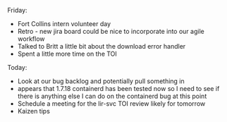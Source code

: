 Friday:
- Fort Collins intern volunteer day
- Retro - new jira board could be nice to incorporate into our agile workflow
- Talked to Britt a little bit about the download error handler
- Spent a little more time on the TOI

Today:
- Look at our bug backlog and potentially pull something in
- appears that 1.7.18 containerd has been tested now so I need to see if there is anything else I can do on the containerd bug at this point
- Schedule a meeting for the lir-svc TOI review likely for tomorrow
- Kaizen tips